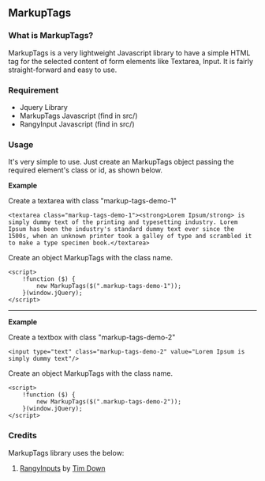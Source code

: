 ## MarkupTags ##

### What is MarkupTags? ###

MarkupTags is a very lightweight Javascript library to have a simple HTML tag for the selected content of form elements like Textarea, Input. It is fairly straight-forward and easy to use.

### Requirement ###

* Jquery Library
* MarkupTags Javascript (find in src/)
* RangyInput Javascript (find in src/)

### Usage ###

It's very simple to use. Just create an MarkupTags object passing the required element's class or id, as shown below.

**Example**

Create a textarea with class "markup-tags-demo-1"

    <textarea class="markup-tags-demo-1"><strong>Lorem Ipsum/strong> is simply dummy text of the printing and typesetting industry. Lorem Ipsum has been the industry's standard dummy text ever since the 1500s, when an unknown printer took a galley of type and scrambled it to make a type specimen book.</textarea>

Create an object MarkupTags with the class name.

    <script>
        !function ($) {
            new MarkupTags($(".markup-tags-demo-1"));
        }(window.jQuery);
    </script>

---

**Example**

Create a textbox with class "markup-tags-demo-2"

    <input type="text" class="markup-tags-demo-2" value="Lorem Ipsum is simply dummy text"/>

Create an object MarkupTags with the class name.

    <script>
        !function ($) {
            new MarkupTags($(".markup-tags-demo-2"));
        }(window.jQuery);
    </script>

### Credits ###
MarkupTags library uses the below:

1. [RangyInputs](https://github.com/timdown/rangyinputs) by [Tim Down](https://github.com/timdown)

